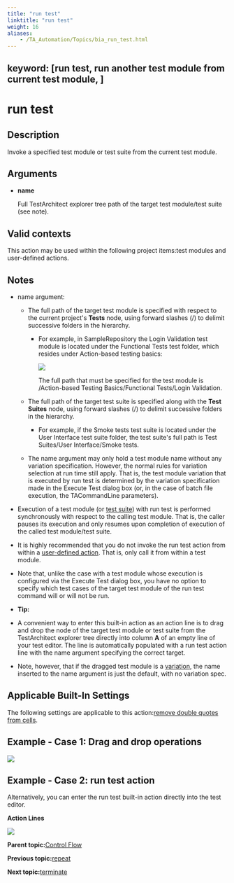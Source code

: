 ```yaml
--- 
title: "run test"
linktitle: "run test"
weight: 16
aliases: 
    - /TA_Automation/Topics/bia_run_test.html
---
```

keyword: [run test, run another test module from current test module, ]
---

# run test

## Description

Invoke a specified test module or test suite from the current test module.

## Arguments

-   **name**

    Full TestArchitect explorer tree path of the target test module/test suite \(see note\).


## Valid contexts

This action may be used within the following project items:test modules and user-defined actions.

## Notes

-   name argument:
    -   The full path of the target test module is specified with respect to the current project's **Tests** node, using forward slashes \(/\) to delimit successive folders in the hierarchy.
        -   For example, in SampleRepository the Login Validation test module is located under the Functional Tests test folder, which resides under Action-based testing basics:

            ![](/images//Images/full_tm_path.01.png)

            The full path that must be specified for the test module is /Action-based Testing Basics/Functional Tests/Login Validation.

    -   The full path of the target test suite is specified along with the **Test Suites** node, using forward slashes \(/\) to delimit successive folders in the hierarchy.
        -   For example, if the Smoke tests test suite is located under the User Interface test suite folder, the test suite's full path is Test Suites/User Interface/Smoke tests.
    -   The name argument may only hold a test module name without any variation specification. However, the normal rules for variation selection at run time still apply. That is, the test module variation that is executed by run test is determined by the variation specification made in the Execute Test dialog box \(or, in the case of batch file execution, the TACommandLine parameters\).
-   Execution of a test module \(or [test suite](/TA_Help/Topics/Test_suite.html)\) with run test is performed synchronously with respect to the calling test module. That is, the caller pauses its execution and only resumes upon completion of execution of the called test module/test suite.
-   It is highly recommended that you do not invoke the run test action from within a [user-defined action](/reuse/reuse.High_level_actions.html). That is, only call it from within a test module.
-   Note that, unlike the case with a test module whose execution is configured via the Execute Test dialog box, you have no option to specify which test cases of the target test module of the run test command will or will not be run.
-   **Tip:**

-   A convenient way to enter this built-in action as an action line is to drag and drop the node of the target test module or test suite from the TestArchitect explorer tree directly into column **A** of an empty line of your test editor. The line is automatically populated with a run test action line with the name argument specifying the correct target.
-   Note, however, that if the dragged test module is a [variation](/TA_Help/Topics/ug_TM_create_variation.html), the name inserted to the name argument is just the default, with no variation spec.

## Applicable Built-In Settings

The following settings are applicable to this action:[remove double quotes from cells](bis_remove_double_quotes_from_cells.html).

## Example - Case 1: Drag and drop operations

![](/images//Images/bia_run_aut_1.png)

## Example - Case 2: run test action

Alternatively, you can enter the run test built-in action directly into the test editor.

**Action Lines**

![](/images//Images/bia_run_pgm_2.png)

**Parent topic:**[Control Flow](/TA_Automation/Topics/bia_Control_flow.html)

**Previous topic:**[repeat](/TA_Automation/Topics/bia_repeat.html)

**Next topic:**[terminate](/TA_Automation/Topics/bia_terminate.html)

